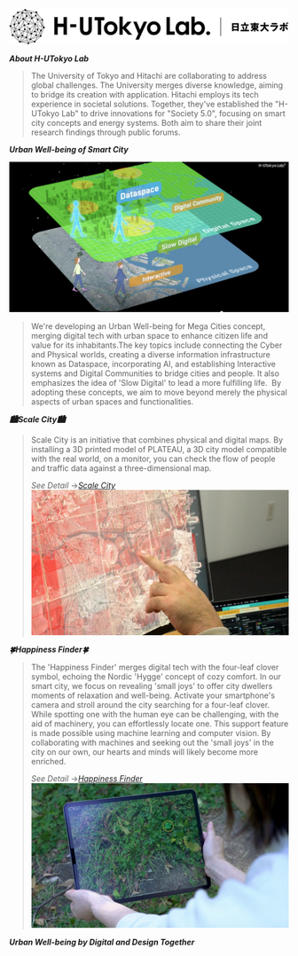 [![HT-lab](https://raw.githubusercontent.com/Koshizuka-lab/H-UTokyo-Lab/master/ht_lab_logo.png)](http://www.ht-lab.ducr.u-tokyo.ac.jp/en/)

**_About H-UTokyo Lab_**
> The University of Tokyo and Hitachi are collaborating to address global challenges. The University merges diverse knowledge, aiming to bridge its creation with application. Hitachi employs its tech experience in societal solutions.
> Together, they've established the "H-UTokyo Lab" to drive innovations for "Society 5.0", focusing on smart city concepts and energy systems. Both aim to share their joint research findings through public forums.

**_Urban Well-being of Smart City_**

[![HT-lab](https://raw.githubusercontent.com/Koshizuka-lab/H-UTokyo-Lab/master/top_H-UTokyoLab.png)](https://www.youtube.com/watch?v=StTqXEQ2l-Y "HT-lab")

> We're developing an Urban Well-being for Mega Cities concept, merging digital tech with urban space to enhance citizen life and value for its inhabitants.The key topics include connecting the Cyber and Physical worlds, creating a diverse information infrastructure known as Dataspace, incorporating AI, and establishing Interactive systems and Digital Communities to bridge cities and people. It also emphasizes the idea of 'Slow Digital' to lead a more fulfilling life. ​
> By adopting these concepts, we aim to move beyond merely the physical aspects of urban spaces and functionalities.


**_🏙️Scale City🏙️_**
 > Scale City is an initiative that combines physical and digital maps.
 > By installing a 3D printed model of PLATEAU, a 3D city model compatible with the real world, on a monitor, you can check the flow of people and traffic data against a three-dimensional map.
 > 
 > *See Detail*  →[_Scale City_](https://koshizuka-lab.github.io/H-UTokyo-Lab/scale_city.html)
 [![Scale_city](https://raw.githubusercontent.com/Koshizuka-lab/H-UTokyo-Lab/master/scale_city.jpeg)](https://koshizuka-lab.github.io/H-UTokyo-Lab/scale_city.html)

**_🍀Happiness Finder🍀_**
>The 'Happiness Finder' merges digital tech with the four-leaf clover symbol, echoing the Nordic 'Hygge' concept of cozy comfort. In our smart city, we focus on revealing 'small joys' to offer city dwellers moments of relaxation and well-being.
> Activate your smartphone's camera and stroll around the city searching for a four-leaf clover. While spotting one with the human eye can be challenging, with the aid of machinery, you can effortlessly locate one. This support feature is made possible using machine learning and computer vision.
> By collaborating with machines and seeking out the 'small joys' in the city on our own, our hearts and minds will likely become more enriched.
>
>*See Detail* →[_Happiness Finder_](https://koshizuka-lab.github.io/H-UTokyo-Lab/happiness_finder.html) 
[![Happiness Finder](https://raw.githubusercontent.com/Koshizuka-lab/H-UTokyo-Lab/master/happiness_finder.jpeg)](https://koshizuka-lab.github.io/H-UTokyo-Lab/happiness_finder.html)



**_Urban Well-being by Digital and Design Together_**

